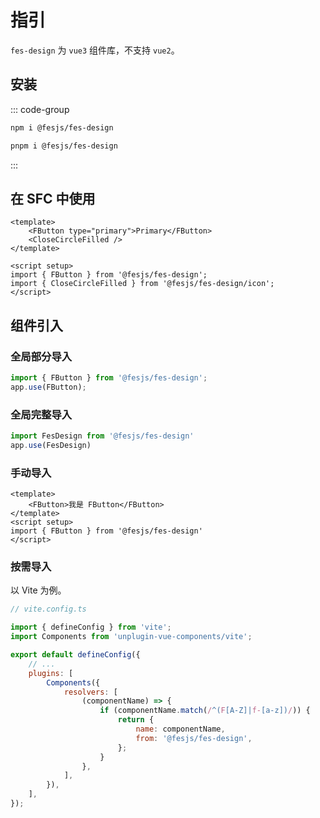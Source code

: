 # 指引

`fes-design` 为 `vue3` 组件库，不支持 `vue2`。

## 安装

::: code-group

```bash [npm]
npm i @fesjs/fes-design
```

```bash [pnpm]
pnpm i @fesjs/fes-design
```

:::

## 在 SFC 中使用

```vue
<template>
    <FButton type="primary">Primary</FButton>
    <CloseCircleFilled />
</template>

<script setup>
import { FButton } from '@fesjs/fes-design';
import { CloseCircleFilled } from '@fesjs/fes-design/icon';
</script>
```

## 组件引入

### 全局部分导入

```js
import { FButton } from '@fesjs/fes-design';
app.use(FButton);
```

### 全局完整导入

```js
import FesDesign from '@fesjs/fes-design'
app.use(FesDesign)
```

### 手动导入

```vue
<template>
    <FButton>我是 FButton</FButton>
</template>
<script setup>
import { FButton } from '@fesjs/fes-design'
</script>
```

### 按需导入

以 Vite 为例。

```js
// vite.config.ts

import { defineConfig } from 'vite';
import Components from 'unplugin-vue-components/vite';

export default defineConfig({
    // ...
    plugins: [
        Components({
            resolvers: [
                (componentName) => {
                    if (componentName.match(/^(F[A-Z]|f-[a-z])/)) {
                        return {
                            name: componentName,
                            from: '@fesjs/fes-design',
                        };
                    }
                },
            ],
        }),
    ],
});
```

